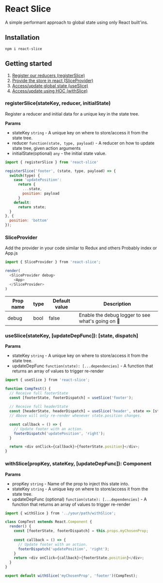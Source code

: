 # React Slice
A simple performant approach to global state using only React built'ins.


## Installation
```
npm i react-slice
```

## Getting started


1. [Register our reducers (registerSlice)](#registerslicestatekey-reducer-initialstate)
2. [Provide the store in react (SliceProvider)](#sliceprovider)
3. [Access/update global state (useSlice)](#useslicestatekey-updatedepfunc-state-dispatch)
4. [Access/update using HOC (withSlice)](#accessupdate-using-hoc-withslice)


### registerSlice(stateKey, reducer, initialState)
Register a reducer and initial data for a unique key in the state tree.

**Params**
- stateKey `string` - A unique key on where to store/access it from the state tree.
- reducer `function(state, type, payload)` - A reducer on how to update state tree, given action arguments
- initialState(optional) `any` - the initial state value.

```js
import { registerSlice } from 'react-slice'

registerSlice('footer', (state, type, payload) => {
  switch(type) {
    case 'updatePosition':
      return {
        ...state,
        position: payload
      }
    default:
      return state;
  }
}, {
  position: 'bottom'
});
```

### SliceProvider
Add the provider in your code similar to Redux and others
Probably index or App.js
```js
import { SliceProvider } from 'react-slice';

render(
  <SliceProvider debug>
    <App>
  </SliceProvider>
)
```

| Prop name | type | Default value | Description |
| --- | --- | --- | --- |
| debug | bool | false | Enable the debug logger to see what's going on 🚀 |


### useSlice(stateKey, [updateDepFunc]): [state, dispatch]

**Params**
- stateKey `string` - A unique key on where to store/access it from the state tree.
- updateDepFunc `function(state): [...dependencies]` - A function that returns an array of values to trigger re-render

```js
import { useSlice } from 'react-slice';

function CompTest() {
  // Receive full footerState
  const [footerState, footerDispatch] = useSlice('footer');
  
  // Receive full headerState
  const [headerState, headerDispatch] = useSlice('header', state => [state.position]);
  // Above will only re-render whenever state.position changes.

  const callback = () => {
    // Update footer with an action.
    footerDispatch('updatePosition', 'right');
  }

  return <div onClick={callback}>{footerState.position}</div>;
}
```

### withSlice(propKey, stateKey, [updateDepFunc]): Component

**Params**
- propKey `string` - Name of the prop to inject this state into.
- stateKey `string` - A unique key on where to store/access it from the state tree.
- updateDepFunc (optional) `function(state): [...dependencies]` - A function that returns an array of values to trigger re-render

```js
import { withSlice } from '../your/path/withSlice';

class CompTest extends React.Component {
  render() {
    const [footerState, footerDispatch] = this.props.myChosenProp;
    
    const callback = () => {
      // Update footer with an action.
      footerDispatch('updatePosition', 'right');
    }
    return <div onClick={callback}>{footerState.position}</div>;
  }
}

export default withSlice('myChosenProp', 'footer')(CompTest);
```